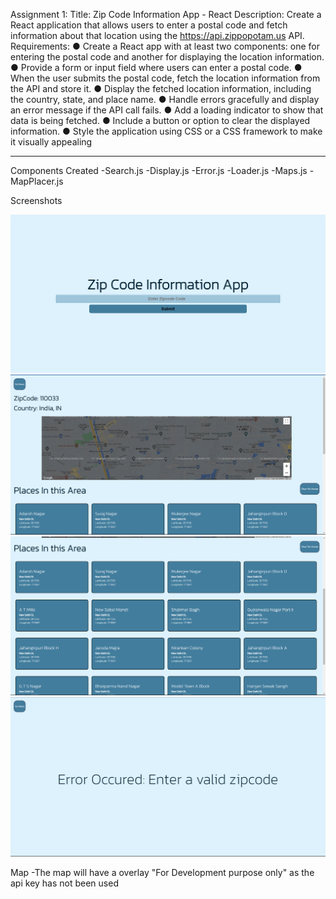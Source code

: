Assignment 1:
Title: Zip Code Information App - React
Description: Create a React application that allows users to enter a postal code and fetch
information about that location using the https://api.zippopotam.us API.
Requirements:
● Create a React app with at least two components: one for entering the postal code and
another for displaying the location information.
● Provide a form or input field where users can enter a postal code.
● When the user submits the postal code, fetch the location information from the API and
store it.
● Display the fetched location information, including the country, state, and place name.
● Handle errors gracefully and display an error message if the API call fails.
● Add a loading indicator to show that data is being fetched.
● Include a button or option to clear the displayed information.
● Style the application using CSS or a CSS framework to make it visually appealing

--------------------------------------------------------------------------------------------------------------------------------

Components Created
 -Search.js
 -Display.js
 -Error.js
 -Loader.js
 -Maps.js
 -MapPlacer.js

Screenshots 

![Alt text](image.png)
![Alt text](image-1.png)
![Alt text](image-2.png)
![Alt text](image-3.png)

Map
 -The map will have a overlay "For Development purpose only" as the api key has not been used